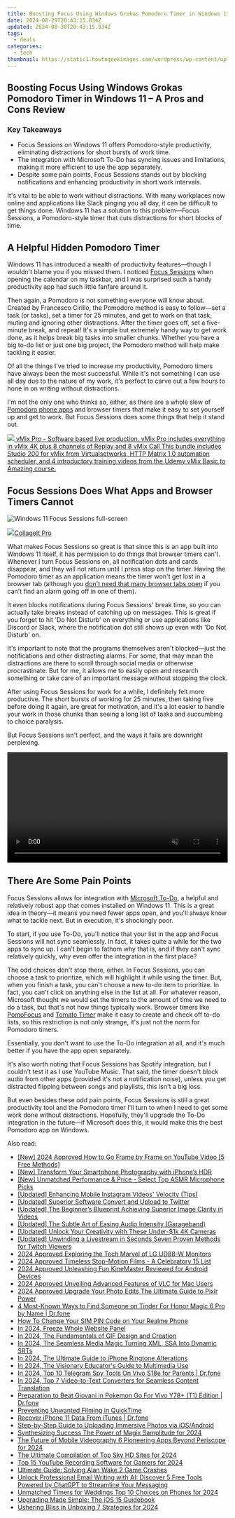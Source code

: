 ```yaml
---
title: Boosting Focus Using Windows Grokas Pomodoro Timer in Windows 11 – A Pros and Cons Review
date: 2024-08-29T20:43:15.834Z
updated: 2024-08-30T20:43:15.834Z
tags:
  - deals
categories:
  - tech
thumbnail: https://static1.howtogeekimages.com/wordpress/wp-content/uploads/2024/06/windows-11-with-the-clock-app-in-focus-session-mode.jpg
---
```


## Boosting Focus Using Windows Grokas Pomodoro Timer in Windows 11 – A Pros and Cons Review

### Key Takeaways

* Focus Sessions on Windows 11 offers Pomodoro-style productivity, eliminating distractions for short bursts of work time.
* The integration with Microsoft To-Do has syncing issues and limitations, making it more efficient to use the app separately.
* Despite some pain points, Focus Sessions stands out by blocking notifications and enhancing productivity in short work intervals.

 It's vital to be able to work without distractions. With many workplaces now online and applications like Slack pinging you all day, it can be difficult to get things done. Windows 11 has a solution to this problem—Focus Sessions, a Pomodoro-style timer that cuts distractions for short blocks of time.

##  A Helpful Hidden Pomodoro Timer

 Windows 11 has introduced a wealth of productivity features—though I wouldn't blame you if you missed them. I noticed [Focus Sessions](https://screen-sharing-recording.techidaily.com/updated-navigating-noise-free-networks-secrets-for-silencing-disruptions-on-gomeet/) when opening the calendar on my taskbar, and I was surprised such a handy productivity app had such little fanfare around it.

 Then again, a Pomodoro is not something everyone will know about. Created by Francesco Cirillo, the Pomodoro method is easy to follow—set a task (or tasks), set a timer for 25 minutes, and get to work on that task, muting and ignoring other distractions. After the timer goes off, set a five-minute break, and repeat! It's a simple but extremely handy way to get work done, as it helps break big tasks into smaller chunks. Whether you have a big to-do list or just one big project, the Pomodoro method will help make tackling it easier.

 Of all the things I've tried to increase my productivity, Pomodoro timers have always been the most successful. While it's not something I can use all day due to the nature of my work, it's perfect to carve out a few hours to hone in on writing without distractions.

 I'm not the only one who thinks so, either, as there are a whole slew of [Pomodoro phone apps](https://hardware-updates.techidaily.com/how-to-get-the-latest-geforce-gtx-460-graphics-card-drivers-installed-on-your-pc/) and browser timers that make it easy to set yourself up and get to work. But Focus Sessions does some things that help it stand out.

<!-- affiliate ads begin -->
<a href="https://secure.2checkout.com/order/checkout.php?PRODS=30901410&QTY=1&AFFILIATE=108875&CART=1"> <img src="https://secure.avangate.com/images/merchant/ce9a6fb2becc2d235e62b125e9260102/products/copy_1_copy_vMixCallScreenshot1-large.jpg" border="0"> vMix Pro - Software based live production. vMix Pro includes everything in vMix 4K plus 8 channels of Replay and 8 vMix Call 
This bundle includes Studio 200 for vMix from Virtualsetworks, HTTP Matrix 1.0 automation scheduler, and 4 introductory training videos from the Udemy vMix Basic to Amazing course. </a>
<!-- affiliate ads end -->
##  Focus Sessions Does What Apps and Browser Timers Cannot

![Windows 11 Focus Sessions full-screen](https://static1.howtogeekimages.com/wordpress/wp-content/uploads/2024/06/2024-06-05-22_39_36-1.png) 

<!-- affiliate ads begin -->
<a href="https://secure.2checkout.com/order/checkout.php?PRODS=4530091&QTY=1&AFFILIATE=108875&CART=1"><img src="https://www.pearlmountainsoft.com/n_img/product/cit_win/banScrn.jpg" border="0">CollageIt Pro</a>
<!-- affiliate ads end -->
 What makes Focus Sessions so great is that since this is an app built into Windows 11 itself, it has permission to do things that browser timers can't. Whenever I turn Focus Sessions on, all notification dots and cards disappear, and they will not return until I press stop on the timer. Having the Pomodoro timer as an application means the timer won't get lost in a browser tab (although you [don't need that many browser tabs open](https://tech-haven.techidaily.com/understanding-the-consequences-of-chatgpts-real-time-information-for-everyone/) if you can't find an alarm going off in one of them).

 It even blocks notifications during Focus Sessions' break time, so you can actually take breaks instead of catching up on messages. This is great if you forget to hit 'Do Not Disturb' on everything or use applications like Discord or Slack, where the notification dot still shows up even with 'Do Not Disturb' on.

 It's important to note that the programs themselves aren't blocked—just the notifications and other distracting alarms. For some, that may mean the distractions are there to scroll through social media or otherwise procrastinate. But for me, it allows me to easily open and research something or take care of an important message without stopping the clock.

 After using Focus Sessions for work for a while, I definitely felt more productive. The short bursts of working for 25 minutes, then taking five before doing it again, are great for motivation, and it's a lot easier to handle your work in those chunks than seeing a long list of tasks and succumbing to choice paralysis.

 But Focus Sessions isn't perfect, and the ways it fails are downright perplexing.

<!-- affiliate ads begin -->
<a href="https://secure.2checkout.com/order/checkout.php?PRODS=36506229&QTY=1&AFFILIATE=108875&CART=1"><video width="100%" height="" class="rounded-t-md shadow-lg relative z-20" controls="" autoplay="" loop="" muted="" playsinline="" webkit-playinginline="">
<source type="video/mp4" src="https://aidaform.com/images/videos/aidaform-welcome-site.mp4"><source type="video/webm" src="https://aidaform.com/images/videos/aidaform-welcome-site.webm"></video></a>
<!-- affiliate ads end -->
##  There Are Some Pain Points

 Focus Sessions allows for integration with [Microsoft To-Do](https://digital-screen-recording.techidaily.com/new-2024-approved-direct-viewing-verdict-obs-vs-shadowcast/), a helpful and relatively robust app that comes installed on Windows 11\. This is a great idea in theory—it means you need fewer apps open, and you'll always know what to tackle next. But in execution, it's shockingly poor.

 To start, if you use To-Do, you'll notice that your list in the app and Focus Sessions will not sync seamlessly. In fact, it takes quite a while for the two apps to sync up. I can't begin to fathom why that is, and if they can't sync relatively quickly, why even offer the integration in the first place?

 The odd choices don't stop there, either. In Focus Sessions, you can choose a task to prioritize, which will highlight it while using the timer. But, when you finish a task, you can't choose a new to-do item to prioritize. In fact, you can't click on anything else in the list at all. For whatever reason, Microsoft thought we would set the timers to the amount of time we need to do a task, but that's not how things typically work. Browser timers like [PomoFocus](https://pomofocus.io/) and [Tomato Timer](https://www.tomatotimers.com/) make it easy to create and check off to-do lists, so this restriction is not only strange, it's just not the norm for Pomodoro timers.

 Essentially, you don't want to use the To-Do integration at all, and it's much better if you have the app open separately.

 It's also worth noting that Focus Sessions has Spotify integration, but I couldn't test it as I use YouTube Music. That said, the timer doesn't block audio from other apps (provided it's not a notification noise), unless you get distracted flipping between songs and playlists, this isn't a big loss.

 But even besides these odd pain points, Focus Sessions is still a great productivity tool and the Pomodoro timer I'll turn to when I need to get some work done without distractions. Hopefully, they'll upgrade the To-Do integration in the future—if Microsoft does this, it would make this the best Pomodoro app on Windows.

<ins class="adsbygoogle"
     style="display:block"
     data-ad-format="autorelaxed"
     data-ad-client="ca-pub-7571918770474297"
     data-ad-slot="1223367746"></ins>



<ins class="adsbygoogle"
     style="display:block"
     data-ad-client="ca-pub-7571918770474297"
     data-ad-slot="8358498916"
     data-ad-format="auto"
     data-full-width-responsive="true"></ins>

<span class="atpl-alsoreadstyle">Also read:</span>
<div><ul>
<li><a href="https://eaxpv-info.techidaily.com/new-2024-approved-how-to-go-frame-by-frame-on-youtube-video-5-free-methods/"><u>[New] 2024 Approved  How to Go Frame by Frame on YouTube Video [5 Free Methods]</u></a></li>
<li><a href="https://some-skills.techidaily.com/new-transform-your-smartphone-photography-with-iphones-hdr/"><u>[New] Transform Your Smartphone Photography with iPhone’s HDR</u></a></li>
<li><a href="https://some-skills.techidaily.com/new-unmatched-performance-and-price-select-top-asmr-microphone-picks/"><u>[New] Unmatched Performance & Price - Select Top ASMR Microphone Picks</u></a></li>
<li><a href="https://instagram-video-recordings.techidaily.com/updated-enhancing-mobile-instagram-videos-velocity-tips/"><u>[Updated] Enhancing Mobile Instagram Videos' Velocity (Tips)</u></a></li>
<li><a href="https://some-skills.techidaily.com/updated-superior-software-convert-and-upload-to-twitter/"><u>[Updated] Superior Software  Convert and Upload to Twitter</u></a></li>
<li><a href="https://some-skills.techidaily.com/updated-the-beginners-blueprint-achieving-superior-image-clarity-in-videos/"><u>[Updated] The Beginner’s Blueprint  Achieving Superior Image Clarity in Videos</u></a></li>
<li><a href="https://some-skills.techidaily.com/updated-the-subtle-art-of-easing-audio-intensity-garageband/"><u>[Updated] The Subtle Art of Easing Audio Intensity (Garageband)</u></a></li>
<li><a href="https://some-skills.techidaily.com/updated-unlock-your-creativity-with-these-under-1k-4k-cameras/"><u>[Updated] Unlock Your Creativity with These Under-$1k 4K Cameras</u></a></li>
<li><a href="https://some-skills.techidaily.com/updated-unwinding-a-livestream-in-seconds-seven-proven-methods-for-twitch-viewers/"><u>[Updated] Unwinding a Livestream in Seconds  Seven Proven Methods for Twitch Viewers</u></a></li>
<li><a href="https://fox-direct.techidaily.com/2024-approved-exploring-the-tech-marvel-of-lg-ud88-w-monitors/"><u>2024 Approved  Exploring the Tech Marvel of LG UD88-W Monitors</u></a></li>
<li><a href="https://some-skills.techidaily.com/2024-approved-timeless-stop-motion-films-a-celebratory-15-list/"><u>2024 Approved  Timeless Stop-Motion Films - A Celebratory 15 List</u></a></li>
<li><a href="https://some-skills.techidaily.com/2024-approved-unleashing-fun-kinemaster-reviewed-for-android-devices/"><u>2024 Approved  Unleashing Fun  KineMaster Reviewed for Android Devices</u></a></li>
<li><a href="https://some-skills.techidaily.com/2024-approved-unveiling-advanced-features-of-vlc-for-mac-users/"><u>2024 Approved  Unveiling Advanced Features of VLC for Mac Users</u></a></li>
<li><a href="https://some-skills.techidaily.com/2024-approved-upgrade-your-photo-edits-the-ultimate-guide-to-pixlr-power/"><u>2024 Approved  Upgrade Your Photo Edits  The Ultimate Guide to Pixlr Power</u></a></li>
<li><a href="https://location-social.techidaily.com/4-most-known-ways-to-find-someone-on-tinder-for-honor-magic-6-pro-by-name-drfone-by-drfone-virtual-android/"><u>4 Most-Known Ways to Find Someone on Tinder For Honor Magic 6 Pro by Name | Dr.fone</u></a></li>
<li><a href="https://sim-unlock.techidaily.com/how-to-change-your-sim-pin-code-on-your-realme-phone-by-drfone-android/"><u>How To Change Your SIM PIN Code on Your Realme Phone</u></a></li>
<li><a href="https://screen-activity-recording.techidaily.com/in-2024-freeze-whole-website-panel/"><u>In 2024, Freeze Whole Website Panel</u></a></li>
<li><a href="https://some-skills.techidaily.com/in-2024-the-fundamentals-of-gif-design-and-creation/"><u>In 2024, The Fundamentals of GIF Design and Creation</u></a></li>
<li><a href="https://some-skills.techidaily.com/in-2024-the-seamless-media-magic-turning-xml-ssa-into-dynamic-srts/"><u>In 2024, The Seamless Media Magic  Turning XML, SSA Into Dynamic SRTs</u></a></li>
<li><a href="https://some-skills.techidaily.com/in-2024-the-ultimate-guide-to-iphone-ringtone-alterations/"><u>In 2024, The Ultimate Guide to iPhone Ringtone Alterations</u></a></li>
<li><a href="https://some-skills.techidaily.com/in-2024-the-visionary-educators-guide-to-multimedia-use/"><u>In 2024, The Visionary Educator's Guide to Multimedia Use</u></a></li>
<li><a href="https://android-location-track.techidaily.com/in-2024-top-10-telegram-spy-tools-on-vivo-s18e-for-parents-drfone-by-drfone-virtual-android/"><u>In 2024, Top 10 Telegram Spy Tools On Vivo S18e for Parents | Dr.fone</u></a></li>
<li><a href="https://some-skills.techidaily.com/in-2024-top-7-video-to-text-converters-for-seamless-content-translation/"><u>In 2024, Top 7 Video-to-Text Converters for Seamless Content Translation</u></a></li>
<li><a href="https://change-location.techidaily.com/preparation-to-beat-giovani-in-pokemon-go-for-vivo-y78plus-t1-edition-drfone-by-drfone-virtual-android/"><u>Preparation to Beat Giovani in Pokemon Go For Vivo Y78+ (T1) Edition | Dr.fone</u></a></li>
<li><a href="https://screen-video-capture.techidaily.com/preventing-unwanted-filming-in-quicktime/"><u>Preventing Unwanted Filming in QuickTime</u></a></li>
<li><a href="https://review-topics.techidaily.com/recover-iphone-11-data-from-itunes-drfone-by-drfone-ios-data-recovery-ios-data-recovery/"><u>Recover iPhone 11 Data From iTunes | Dr.fone</u></a></li>
<li><a href="https://facebook-videos.techidaily.com/step-by-step-guide-to-uploading-immersive-photos-via-iosandroid/"><u>Step-by-Step Guide to Uploading Immersive Photos via iOS/Android</u></a></li>
<li><a href="https://some-skills.techidaily.com/synthesizing-success-the-power-of-magix-samplitude-for-2024/"><u>Synthesizing Success  The Power of Magix Samplitude for 2024</u></a></li>
<li><a href="https://some-skills.techidaily.com/the-future-of-mobile-videography-6-pioneering-apps-beyond-periscope-for-2024/"><u>The Future of Mobile Videography  6 Pioneering Apps Beyond Periscope for 2024</u></a></li>
<li><a href="https://some-skills.techidaily.com/the-ultimate-compilation-of-top-sky-hd-sites-for-2024/"><u>The Ultimate Compilation of Top Sky HD Sites for 2024</u></a></li>
<li><a href="https://facebook-record-videos.techidaily.com/top-15-youtube-recording-software-for-gamers-for-2024/"><u>Top 15 YouTube Recording Software for Gamers for 2024</u></a></li>
<li><a href="https://program-issues.techidaily.com/ultimate-guide-solving-alan-wake-2-game-crashes/"><u>Ultimate Guide: Solving Alan Wake 2 Game Crashes</u></a></li>
<li><a href="https://tech-haven.techidaily.com/unlock-professional-email-writing-with-ai-discover-5-free-tools-powered-by-chatgpt-to-streamline-your-messaging/"><u>Unlock Professional Email Writing with AI: Discover 5 Free Tools Powered by ChatGPT to Streamline Your Messaging</u></a></li>
<li><a href="https://some-skills.techidaily.com/unmatched-timers-for-weddings-top-10-choices-on-phones-for-2024/"><u>Unmatched Timers for Weddings  Top 10 Choices on Phones for 2024</u></a></li>
<li><a href="https://buynow-tips.techidaily.com/upgrading-made-simple-the-ios-15-guidebook/"><u>Upgrading Made Simple: The iOS 15 Guidebook</u></a></li>
<li><a href="https://some-skills.techidaily.com/ushering-bliss-in-unboxing-7-strategies-for-2024/"><u>Ushering Bliss in Unboxing  7 Strategies for 2024</u></a></li>
</ul></div>

